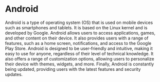 # Android

Android is a type of operating system (OS) that is used on mobile devices such as smartphones and tablets. It is based on the Linux kernel and is developed by Google. Android allows users to access applications, games, and other content on their device. It also provides users with a range of features, such as a home screen, notifications, and access to the Google Play Store. Android is designed to be user-friendly and intuitive, making it easy to use for anyone, regardless of their level of technical knowledge. It also offers a range of customization options, allowing users to personalize their device with themes, widgets, and more. Finally, Android is constantly being updated, providing users with the latest features and security updates.
